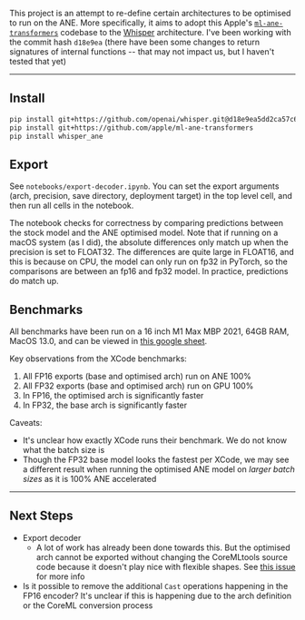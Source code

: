 This project is an attempt to re-define certain architectures to be optimised to run on the ANE. More specifically, it aims to adopt this Apple's [`ml-ane-transformers`](https://github.com/apple/ml-ane-transformers) codebase to the [Whisper](https://github.com/openai/whisper) architecture. I've been working with the commit hash `d18e9ea` (there have been some changes to return signatures of internal functions -- that may not impact us, but I haven't tested that yet)

---

## Install

```bash
pip install git+https://github.com/openai/whisper.git@d18e9ea5dd2ca57c697e8e55f9e654f06ede25d0
pip install git+https://github.com/apple/ml-ane-transformers
pip install whisper_ane
```

## Export

See `notebooks/export-decoder.ipynb`.
You can set the export arguments (arch, precision, save directory, deployment target) in the top level cell, and then run all cells in the notebook.

The notebook checks for correctness by comparing predictions between the stock model and the ANE optimised model. Note that if running on a macOS system (as I did), the absolute differences only match up when the precision is set to FLOAT32. The differences are quite large in FLOAT16, and this is because on CPU, the model can only run on fp32 in PyTorch, so the comparisons are between an fp16 and fp32 model. In practice, predictions do match up.


## Benchmarks
All benchmarks have been run on a 16 inch M1 Max MBP 2021, 64GB RAM, MacOS 13.0, and can be viewed in [this google sheet](https://docs.google.com/spreadsheets/d/1CjLJuki5Lm2lSZzpYLYWs4NyPWp9EbYIkx2OQyYdRIc/edit#gid=0).


Key observations from the XCode benchmarks:
1. All FP16 exports (base and optimised arch) run on ANE 100%
2. All FP32 exports (base and optimised arch) run on GPU 100%
3. In FP16, the optimised arch is significantly faster
4. In FP32, the base arch is significantly faster

Caveats:
* It's unclear how exactly XCode runs their benchmark. We do not know what the batch size is
* Though the FP32 base model looks the fastest per XCode, we may see a different result when running the optimised ANE model on _larger batch sizes_ as it is 100% ANE accelerated

---

## Next Steps

* Export decoder
  * A lot of work has already been done towards this. But the optimised arch cannot be exported without changing the CoreMLtools source code because it doesn't play nice with flexible shapes. See [this issue](https://github.com/apple/coremltools/issues/1763) for more info
* Is it possible to remove the additional `Cast` operations happening in the FP16 encoder? It's unclear if this is happening due to the arch definition or the CoreML conversion process
